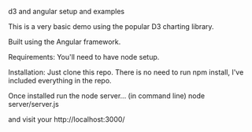 d3 and angular setup and examples

This is a very basic demo using the popular D3 charting library. 

Built using the Angular framework.

Requirements: You'll need to have node setup.

Installation: Just clone this repo. There is no need to run npm install, I've included everything in the repo.

Once installed run the node server... (in command line) node server/server.js

and visit your http://localhost:3000/